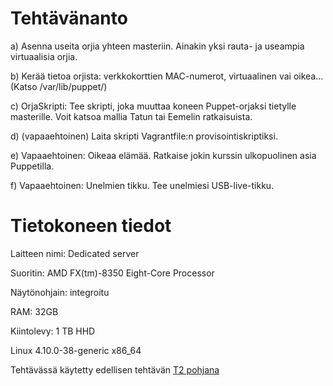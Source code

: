 # Tehtävänanto

a) Asenna useita orjia yhteen masteriin. Ainakin yksi rauta- ja useampia virtuaalisia orjia.

b) Kerää tietoa orjista: verkkokorttien MAC-numerot, virtuaalinen vai oikea… (Katso /var/lib/puppet/)

c) OrjaSkripti: Tee skripti, joka muuttaa koneen Puppet-orjaksi tietylle masterille. Voit katsoa mallia Tatun tai Eemelin ratkaisuista.

d) (vapaaehtoinen) Laita skripti Vagrantfile:n provisointiskriptiksi.

e) Vapaaehtoinen: Oikeaa elämää. Ratkaise jokin kurssin ulkopuolinen asia Puppetilla.

f) Vapaaehtoinen: Unelmien tikku. Tee unelmiesi USB-live-tikku.



# Tietokoneen tiedot

Laitteen nimi: Dedicated server

Suoritin: AMD FX(tm)-8350 Eight-Core Processor

Näytönohjain: integroitu

RAM: 32GB

Kiintolevy: 1 TB HHD

Linux 4.10.0-38-generic x86_64

Tehtävässä käytetty edellisen tehtävän [T2 pohjana](https://github.com/siavonen/Puppet-master/tree/master/harjoitukset/H2)




